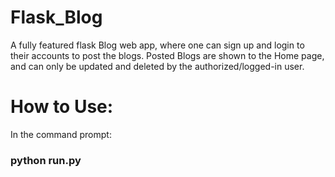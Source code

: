 # Flask_Blog
A fully featured flask Blog web app, where one can sign up and login to their accounts to post the blogs. Posted Blogs are shown to the Home page, and can only be updated and deleted by the authorized/logged-in user.

# How to Use:
In the command prompt: 

### python run.py 

